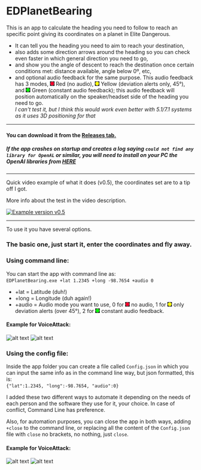 # EDPlanetBearing

This is an app to calculate the heading you need to follow to reach an specific point giving its coordinates on a planet in Elite Dangerous.

- It can tell you the heading you need to aim to reach your destination,
- also adds some direction arrows around the heading so you can check even faster in which general direction you need to go,
- and show you the angle of descent to reach the destination once certain conditions met: distance available, angle below 0º, etc,
- and optional audio feedback for the same purpose. This audio feedback has 3 modes, ![alt text](https://raw.githubusercontent.com/Uriei/EDPlanetBearing/master/GFX/BMPingAudio0.png "No Audio Feedback")
 Red (no audio), ![alt text](https://raw.githubusercontent.com/Uriei/EDPlanetBearing/master/GFX/BMPingAudio1.png "Deviation alert only")
 Yellow (deviation alerts only, 45°), and ![alt text](https://raw.githubusercontent.com/Uriei/EDPlanetBearing/master/GFX/BMPingAudio2.png "Constant audio feedback") Green (constant audio feedback); this audio feedback will position automatically on the speaker/headset side of the heading you need to go.<br>
*I can't test it, but I think this would work even better with 5.1/7.1 systems as it uses 3D positioning for that*

***
#### You can download it from the [Releases tab.](https://github.com/Uriei/EDPlanetBearing/releases/)

##### If the app crashes on startup and creates a log saying `could not find any library for OpenAL` or similar, you will need to install on your PC the OpenAl libraries from [HERE](https://www.openal.org/downloads/)

***

Quick video example of what it does (v0.5), the coordinates set are to a tip off I got.

More info about the test in the video description.

[![Example version v0.5](https://img.youtube.com/vi/MyaY__PWMTs/0.jpg)](https://youtu.be/MyaY__PWMTs)

***

To use it you have several options.

### The basic one, just start it, enter the coordinates and fly away.

### Using command line:
You can start the app with command line as:<br>
```EDPlanetBearing.exe +lat 1.2345 +long -98.7654 +audio 0```
- +lat = Latitude (duh!)
- +long = Longitude (duh again!)
- +audio = Audio mode you want to use, 0 for ![alt text](https://raw.githubusercontent.com/Uriei/EDPlanetBearing/master/GFX/BMPingAudio0.png "No Audio Feedback") no audio, 1 for ![alt text](https://raw.githubusercontent.com/Uriei/EDPlanetBearing/master/GFX/BMPingAudio1.png "Deviation alert only") only deviation alerts (over 45°), 2 for ![alt text](https://raw.githubusercontent.com/Uriei/EDPlanetBearing/master/GFX/BMPingAudio2.png "Constant audio feedback") constant audio feedback.
#### Example for VoiceAttack:
![alt text](https://i.imgur.com/syOllzI.png "Start") ![alt text](https://i.imgur.com/PG27nrZ.png "Close")

### Using the config file:
Inside the app folder you can create a file called `Config.json` in which you can input the same info as in the command line way, but json formatted, this is:<br>
```{"lat":1.2345, "long":-98.7654, "audio":0}```

I added these two different ways to automate it depending on the needs of each person and the software they use for it, your choice.
In case of conflict, Command Line has preference.

Also, for automation purposes, you can close the app in both ways, adding `+close` to the command line, or replacing all the content of the `Config.json` file with `close` no brackets, no nothing, just `close`.
#### Example for VoiceAttack:
![alt text](https://i.imgur.com/hKIZTNb.png "Start")  ![alt text](https://i.imgur.com/4TlHpXx.png "Close")
